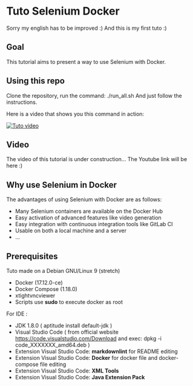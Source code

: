 # Tuto Selenium Docker

Sorry my english has to be improved :)
And this is my first tuto :)

## Goal

This tutorial aims to present a way to use Selenium with Docker.

## Using this repo

Clone the repository, run the command: ./run_all.sh
And just follow the instructions.

Here is a video that shows you this command in action:

[![Tuto video](https://img.youtube.com/vi/5TeBtSf5kSQ/0.jpg)](https://www.youtube.com/watch?v=5TeBtSf5kSQ)

## Video

The video of this tutorial is under construction...
The Youtube link will be here :)

## Why use Selenium in Docker

The advantages of using Selenium with Docker are as follows:

* Many Selenium containers are available on the Docker Hub
* Easy activation of advanced features like video generation
* Easy integration with continuous integration tools like GitLab CI
* Usable on both a local machine and a server
* ...

## Prerequisites

Tuto made on a Debian GNU/Linux 9 (stretch)

* Docker (17.12.0-ce)
* Docker Compose (1.18.0)
* xtightvncviewer
* Scripts use **sudo** to execute docker as root

For IDE :

* JDK 1.8.0 ( aptitude install default-jdk )
* Visual Studio Code ( from official website <https://code.visualstudio.com/Download> and exec: dpkg -i code_XXXXXXX_amd64.deb )
* Extension Visual Studio Code: **markdownlint** for README editing
* Extension Visual Studio Code: **Docker** for docker file and docker-compose file editing
* Extension Visual Studio Code: **XML Tools**
* Extension Visual Studio Code: **Java Extension Pack**
